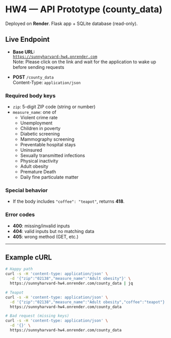 # HW4 — API Prototype (county_data)

Deployed on **Render**. Flask app + SQLite database (read-only).

## Live Endpoint

- **Base URL:**  
  [`https://sunnyharvard-hw4.onrender.com`](https://sunnyharvard-hw4.onrender.com)  
  Note: Please click on the link and wait for the application to wake up before sending requests

- **POST** `/county_data`  
  Content-Type: `application/json`

### Required body keys

- `zip`: 5-digit ZIP code (string or number)
- `measure_name`: one of
  - Violent crime rate
  - Unemployment
  - Children in poverty
  - Diabetic screening
  - Mammography screening
  - Preventable hospital stays
  - Uninsured
  - Sexually transmitted infections
  - Physical inactivity
  - Adult obesity
  - Premature Death
  - Daily fine particulate matter

### Special behavior

- If the body includes `"coffee": "teapot"`, returns **418**.

### Error codes

- **400**: missing/invalid inputs
- **404**: valid inputs but no matching data
- **405**: wrong method (GET, etc.)

---

## Example cURL

```bash
# Happy path
curl -s -H 'content-type: application/json' \
  -d '{"zip":"02138","measure_name":"Adult obesity"}' \
  https://sunnyharvard-hw4.onrender.com/county_data | jq

# Teapot
curl -s -H 'content-type: application/json' \
  -d '{"zip":"02138","measure_name":"Adult obesity","coffee":"teapot"}' \
  https://sunnyharvard-hw4.onrender.com/county_data

# Bad request (missing keys)
curl -s -H 'content-type: application/json' \
  -d '{}' \
  https://sunnyharvard-hw4.onrender.com/county_data
